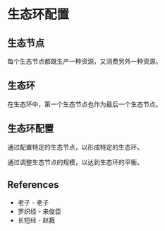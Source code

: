 # 生态环配置

## 生态节点

每个生态节点都既生产一种资源，又消费另外一种资源。

## 生态环

在生态环中，第一个生态节点也作为最后一个生态节点。

## 生态环配置

通过配置特定的生态节点，以形成特定的生态环。

通过调整生态节点的规模，以达到生态环的平衡。

## References

- 老子 - 老子
- 罗织经 - 来俊臣
- 长短经 - 赵蕤
